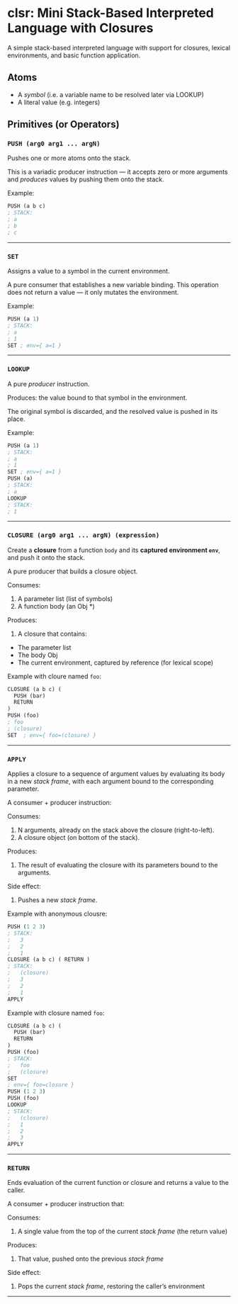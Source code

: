 # clsr: Mini Stack-Based Interpreted Language with Closures

A simple stack-based interpreted language with support for closures, lexical environments, and basic function application.

## Atoms

- A *symbol* (i.e. a variable name to be resolved later via LOOKUP)
- A literal value (e.g. integers)

## Primitives (or Operators)

### `PUSH (arg0 arg1 ... argN)`
Pushes one or more atoms onto the stack.

This is a variadic producer instruction — it accepts zero or more arguments and *produces* values by pushing them onto the stack.

Example:

```lisp
PUSH (a b c)
; STACK:
; a
; b
; c
```

---

### `SET`
Assigns a value to a symbol in the current environment.

A pure consumer that establishes a new variable binding. This operation does not return a value — it only mutates the environment.

Example:

```lisp
PUSH (a 1)
; STACK:
; a
; 1
SET ; env={ a=1 }
```

---

### `LOOKUP`
A pure *producer* instruction.

Produces: the value bound to that symbol in the environment.

The original symbol is discarded, and the resolved value is pushed in its place.

Example:

```lisp
PUSH (a 1) 
; STACK:
; a
; 1
SET ; env={ a=1 }
PUSH (a)
; STACK:
; a
LOOKUP
; STACK:
; 1
```

---

### `CLOSURE (arg0 arg1 ... argN) (expression)`
Create a **closure** from a function `body` and its **captured environment `env`**, and push it onto the stack.

A pure producer that builds a closure object.

Consumes:
1. A parameter list (list of symbols)
1. A function body (an Obj *)

Produces:
1. A closure that contains:
  - The parameter list
  - The body Obj
  - The current environment, captured by reference (for lexical scope)

Example with cloure named `foo`:

```lisp
CLOSURE (a b c) (
  PUSH (bar)
  RETURN
)
PUSH (foo)
; foo
; (closure)
SET  ; env={ foo=(closure) }
```

---

### `APPLY`
Applies a closure to a sequence of argument values by evaluating its body in a new *stack frame*, with each argument bound to the corresponding parameter.

A consumer + producer instruction:

Consumes:
1. N arguments, already on the stack above the closure (right-to-left).
1. A closure object (on bottom of the stack).

Produces:
1. The result of evaluating the closure with its parameters bound to the arguments.

Side effect:
1. Pushes a new *stack frame*.

Example with anonymous clousre:

```lisp
PUSH (1 2 3)
; STACK:
;   3
;   2
;   1
CLOSURE (a b c) ( RETURN )
; STACK:
;   (closure)
;   3
;   2
;   1
APPLY
```

Example with closure named `foo`:

```lisp
CLOSURE (a b c) (
  PUSH (bar)
  RETURN
)
PUSH (foo)
; STACK:
;   foo
;   (closure)
SET
; env={ foo=closure }
PUSH (1 2 3)
PUSH (foo)
LOOKUP
; STACK:
;   (closure)
;   1
;   2
;   3
APPLY
```

---

### `RETURN`
Ends evaluation of the current function or closure and returns a value to the caller.

A consumer + producer instruction that:

Consumes:
1. A single value from the top of the current *stack frame* (the return value)

Produces:
1. That value, pushed onto the previous *stack frame*

Side effect:
1. Pops the current *stack frame*, restoring the caller’s environment
---
